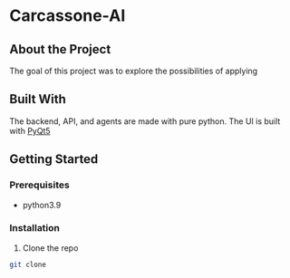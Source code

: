 # Carcassone-AI




## About the Project

The goal of this project was to explore the possibilities of applying 


## Built With

The backend, API, and agents are made with pure python. 
The UI is built with [PyQt5](https://pypi.org/project/PyQt5/)

## Getting Started

### Prerequisites

* python3.9

### Installation

1. Clone the repo
  ```sh
  git clone
